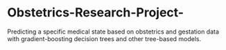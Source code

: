 # Obstetrics-Research-Project-
Predicting a specific medical state based on obstetrics and gestation data with gradient-boosting decision trees and other tree-based models.
